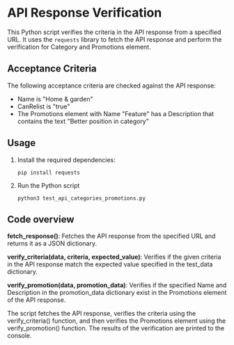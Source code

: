 # API Response Verification

This Python script verifies the criteria in the API response from a specified URL. It uses the `requests` library to fetch the API response and perform the verification for Category and Promotions element.

## Acceptance Criteria

The following acceptance criteria are checked against the API response:

- Name is "Home & garden"
- CanRelist is "true"
- The Promotions element with Name "Feature" has a Description that contains the text "Better position in category"

## Usage

1. Install the required dependencies:
   ```shell
   pip install requests
   
2. Run the Python script
   ```shell
   python3 test_api_categories_promotions.py
   
## Code overview

**fetch_response()**: Fetches the API response from the specified URL and returns it as a JSON dictionary.

**verify_criteria(data, criteria, expected_value)**: Verifies if the given criteria in the API response match the expected value specified in the test_data dictionary.

**verify_promotion(data, promotion_data)**: Verifies if the specified Name and Description in the promotion_data dictionary exist in the Promotions element of the API response.

The script fetches the API response, verifies the criteria using the verify_criteria() function, and then verifies the Promotions element using the verify_promotion() function. The results of the verification are printed to the console.
